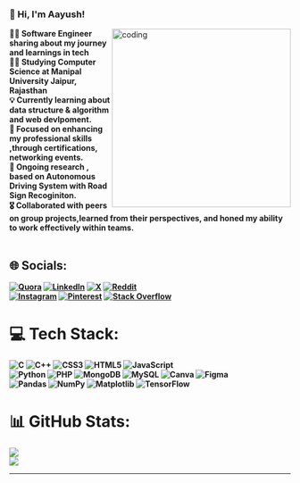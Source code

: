 ### 👋 Hi, I'm Aayush! 

<img align="right" alt="coding" width="320" src="https://github.com/aayushgithub1/aayushgithub1/assets/100990694/772821f7-15c3-4bfb-9607-eb7d5f323f8b">
<b/>
👨‍💻 Software Engineer sharing about my journey and learnings in tech<br/>
👨‍🎓 Studying <b>Computer Science</b> at Manipal University Jaipur, Rajasthan<br/>
💡 Currently learning about data structure & algorithm and web devlpoment.<br/>
🔭 Focused on enhancing my professional skills ,through certifications, networking events.<br/>
🔎 Ongoing research , based on <b>Autonomous Driving System with Road Sign Recoginiton.<br/>
🎖️ Collaborated with peers on group projects,learned from their perspectives, and honed my ability to work effectively within teams.
 <br/><br/>





## 🌐 Socials:
[![Quora](https://img.shields.io/badge/Quora-%23B92B27.svg?logo=Quora&logoColor=white)](https://quora.com/profile/AR-Verma-7) 
 [![LinkedIn](https://img.shields.io/badge/LinkedIn-%230077B5.svg?logo=linkedin&logoColor=white)](https://linkedin.com/in/aayush-raj-verma-8a06b1179)
 [![X](https://img.shields.io/badge/X-black.svg?logo=X&logoColor=white)](https://x.com/@AayushRajV4321) 
 [![Reddit](https://img.shields.io/badge/Reddit-%23FF4500.svg?logo=Reddit&logoColor=white)](https://reddit.com/user/aayush-0222) 
<br/>
 [![Instagram](https://img.shields.io/badge/Instagram-%23E4405F.svg?logo=Instagram&logoColor=white)](https://instagram.com/aayushverma1221)
  [![Pinterest](https://img.shields.io/badge/Pinterest-%23E60023.svg?logo=Pinterest&logoColor=white)](https://pinterest.com/aayushdiary1234)
[![Stack Overflow](https://img.shields.io/badge/-Stackoverflow-FE7A16?logo=stack-overflow&logoColor=white)](https://stackoverflow.com/users/17701955) 

# 💻 Tech Stack:
![C](https://img.shields.io/badge/c-%2300599C.svg?style=for-the-badge&logo=c&logoColor=white) ![C++](https://img.shields.io/badge/c++-%2300599C.svg?style=for-the-badge&logo=c%2B%2B&logoColor=white) ![CSS3](https://img.shields.io/badge/css3-%231572B6.svg?style=for-the-badge&logo=css3&logoColor=white) ![HTML5](https://img.shields.io/badge/html5-%23E34F26.svg?style=for-the-badge&logo=html5&logoColor=white) ![JavaScript](https://img.shields.io/badge/javascript-%23323330.svg?style=for-the-badge&logo=javascript&logoColor=%23F7DF1E) <br/>
![Python](https://img.shields.io/badge/python-3670A0?style=for-the-badge&logo=python&logoColor=ffdd54) ![PHP](https://img.shields.io/badge/php-%23777BB4.svg?style=for-the-badge&logo=php&logoColor=white) ![MongoDB](https://img.shields.io/badge/MongoDB-%234ea94b.svg?style=for-the-badge&logo=mongodb&logoColor=white) ![MySQL](https://img.shields.io/badge/mysql-%2300000f.svg?style=for-the-badge&logo=mysql&logoColor=white) ![Canva](https://img.shields.io/badge/Canva-%2300C4CC.svg?style=for-the-badge&logo=Canva&logoColor=white)
![Figma](https://img.shields.io/badge/figma-%23F24E1E.svg?style=for-the-badge&logo=figma&logoColor=white) <br/>
![Pandas](https://img.shields.io/badge/pandas-%23150458.svg?style=for-the-badge&logo=pandas&logoColor=white) ![NumPy](https://img.shields.io/badge/numpy-%23013243.svg?style=for-the-badge&logo=numpy&logoColor=white) ![Matplotlib](https://img.shields.io/badge/Matplotlib-%23ffffff.svg?style=for-the-badge&logo=Matplotlib&logoColor=black) ![TensorFlow](https://img.shields.io/badge/TensorFlow-%23FF6F00.svg?style=for-the-badge&logo=TensorFlow&logoColor=white)
# 📊 GitHub Stats:
![](https://github-readme-stats.vercel.app/api?username=aayushgithub1&theme=radical&hide_border=false&include_all_commits=false&count_private=false)<br/>
![](https://github-readme-streak-stats.herokuapp.com/?user=aayushgithub1&theme=radical&hide_border=false)<br/>


---


